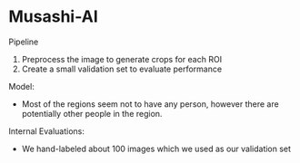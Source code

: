 # Musashi-AI


Pipeline
1. Preprocess the image to generate crops for each ROI
2. Create a small validation set to evaluate performance


Model:
- Most of the regions seem not to have any person, however there are potentially other people in the region.

Internal Evaluations:
- We hand-labeled about 100 images which we used as our validation set